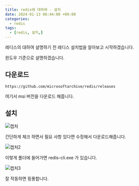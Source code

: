 ```yaml
---
title: redis에 대하여 - 설치
date: 2024-01-13 06:44:00 +09:00
categories:
  - redis
tags:
  - [redis, 설치,]
---
```

레디스의 대하여 설명하기 전 레디스 설치법을 알아보고 시작하겠습니다.

윈도우 기준으로 설명하겠습니다.

## 다운로드

```
https://github.com/microsoftarchive/redis/releases
```

여기서 msi 버전을 다운로드 해줍니다.

## 설치

![캡처](https://github.com/Sejin-999/blog-test/assets/76008226/01076b25-59fd-4bd3-a03f-1d3906d8058c)

간단하게 체크 하면서 필요 사항 있다면 수정해서 다운로드해줍니다.

![캡처2](https://github.com/Sejin-999/blog-test/assets/76008226/7a31da97-bf5a-49de-86cd-a657e7316647)

이렇게 폴더에 들어가면 redis-cli.exe 가 있습니다.

![캡처3](https://github.com/Sejin-999/blog-test/assets/76008226/a5de655b-c2a0-44ec-8bd3-fbb4e63456ae)

잘 작동하면 핑퐁합니다.